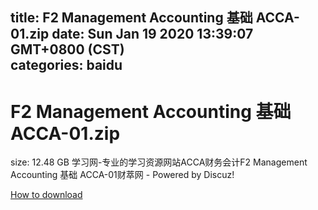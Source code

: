 
title: F2 Management Accounting 基础 ACCA-01.zip
date: Sun Jan 19 2020 13:39:07 GMT+0800 (CST)    
categories: baidu
---

# F2 Management Accounting 基础 ACCA-01.zip
size: 12.48 GB
 学习网-专业的学习资源网站ACCA财务会计F2 Management Accounting 基础 ACCA-01财萃网 - Powered by Discuz!
 

[How to download](https://bpcam.bemobtrk.com/go/2ceec3aa-1ca2-46d6-b9ff-aaa5c184517c?jno=2883)